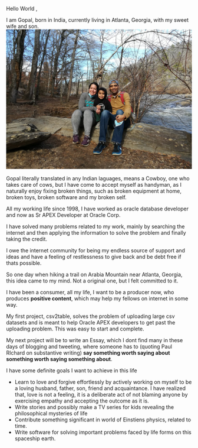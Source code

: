 Hello World ,

I am Gopal, born in India, currently living in Atlanta, Georgia, with my sweet wife and son. 
![Family](https://github.com/gopalmallya/gopalmallya/blob/master/family.jpg?raw=true)

Gopal literally translated in any Indian laguages, means a Cowboy, one who takes care of cows, but I have come to accept myself as handyman, as I naturally enjoy  fixing broken things, such as broken equipment at home, broken toys, broken software and my broken self. 

All my working life since 1998, I have worked as oracle database developer and now as Sr APEX Developer at Oracle Corp. 

I have solved many problems related to my work, mainly by searching the internet and then applying the information to solve the problem and finally taking the credit. 

I owe the internet community for being my endless source of support and ideas and have a feeling of restlessness to give back and be debt free if thats possible.

So one day when hiking a trail on Arabia Mountain near Atlanta, Georgia, this idea came to my mind. Not a original one, but I felt committed to it.

I have been a consumer, all my life, I want to be a producer now, who produces **positive content**,
which may help my fellows on internet in some way. 

My first project, csv2table, solves the problem of uploading large csv datasets and is meant to help Oracle APEX developers to get past the uploading problem. This was easy to start and complete.

My next project will be to write an Essay, which I dont find many in these days of blogging and tweeting, where someone has to (quoting Paul RIchard on substantive writing) **say something worth saying about something worth saying something about**. 

I have some definite goals I want to achieve in this life

- Learn to love and forgive effortlessly by actively working on myself to be a loving husband, father, son, friend and acquaintance. I have realized that, love is not a feeling, it is a deliberate act of not blaming anyone by exercising empathy and accepting the outcome as it is.
- Write stories and possibly make a TV series for kids revealing the philosophical mysteries of life
- Contribute something significant in world of Einstiens physics, related to time.
- Write software for solving important problems faced by life forms on this spaceship earth.




